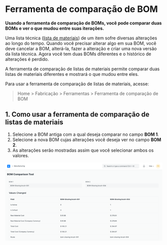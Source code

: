 # Ferramenta de comparação de BOM



**Usando a ferramenta de comparação de BOMs, você pode comparar duas BOMs e ver o que mudou entre suas iterações.**


Uma lista técnica ([lista de materiais](/docs/pt/manufacturing/bill-of-materials)) de um item sofre diversas alterações ao longo do tempo. Quando você precisar alterar algo em sua BOM, você deve cancelar a BOM, alterá-la, fazer
a alteração e criar uma nova versão da lista técnica. Agora você tem duas BOMs diferentes e
o histórico de alterações é perdido.


A ferramenta de comparação de listas de materiais permite comparar duas listas de materiais diferentes e mostrará
o que mudou entre eles.


Para usar a ferramenta de comparação de listas de materiais, acesse:



> 
> Home > Fabricação > Ferramentas > Ferramenta de comparação de BOM
> 
> 
> 


## 1. Como usar a ferramenta de comparação de listas de materiais


1. Selecione a BOM antiga com a qual deseja comparar no campo **BOM 1**.
2. Selecione a nova BOM cujas alterações você deseja ver no campo **BOM 2**.
3. As alterações serão mostradas assim que você selecionar ambos os valores.


![Ferramenta de comparação de BOM](/files/bom-comparison-tool.png)



